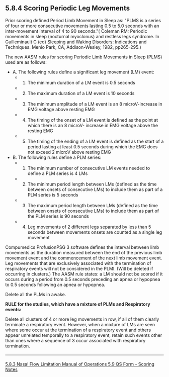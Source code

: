 ## 5.8.4 Scoring Periodic Leg Movements

Prior scoring defined Period Limb Movement in Sleep as:  "PLMS is a series of four or more consecutive movements lasting 0.5 to 5.0 seconds with an inter-movement interval of 4 to 90 seconds."( Coleman RM: Periodic movements in sleep (nocturnal myoclonus) and restless legs syndrome. In Guilleminault C (ed) Sleeping and Waking Disorders: Indications and Techniques. Menio Park, CA, Addison-Wesley, 1982, pp265-295.)

The new AASM rules for scoring Periodic Limb Movements in Sleep (PLMS) used are as follows:

- A. The following rules define a significant leg movement (LM) event:
    - 1. The minimum duration of a LM event is 0.5 seconds
    - 2. The maximum duration of a LM event is 10 seconds
    - 3. The minimum amplitude of a LM event is an 8 microV-increase in EMG voltage above resting EMG
    - 4. The timing of the onset of a LM event is defined as the point at which there is an 8 microV- increase in EMG voltage above the resting EMG
    - 5. The timing of the ending of a LM event is defined as the start of a period lasting at least 0.5 seconds during which the EMG does not exceed 2 microV above resting EMG
- B. The following rules define a PLM series:
    - 1. The minimum number of consecutive LM events needed to define a PLM series is 4 LMs
    - 2. The minimum period length between LMs (defined as the time between onsets of consecutive LMs) to include them as part of a PLM series is 5 seconds
    - 3. The maximum period length between LMs (defined as the time between onsets of consecutive LMs) to include them as part of the PLM series is 90 seconds
    - 4. Leg movements of 2 different legs separated by less than 5 seconds between movements onsets are counted as a single leg movement

Compumedics ProfusionPSG 3 software defines the interval between limb movements as the duration measured between the end of the previous limb movement event and the commencement of the next limb movement event.  Leg movements that are exclusively associated with the termination of respiratory events will not be considered in the PLMI. (Will be deleted if occurring in clusters.)  The AASM rule states:  a LM should not be scored if it occurs during a period from 0.5 seconds preceding an apnea or hypopnea to 0.5 seconds following an apnea or hypopnea.

Delete all the PLMs in awake.

**RULE for the studies, which have a mixture of PLMs and Respiratory events:**

Delete all clusters of 4 or more leg movements in row, if all of them clearly terminate a respiratory event.  However, when a mixture of LMs are seen where some occur at the termination of a respiratory event and others appear unrelated temporally to a respiratory event, retain such events other than ones where a sequence of 3 occur associated with respiratory termination.


<hr class="soften" style="margin-top: 20px;margin-bottom: 20px;"/>

<div class="center">
<div class="btn-group">
  <a href=":pages_path:/manuals/polysomnography-reading-center/5-08-03-nasal-flow-limitation.md" class="btn btn-default">
    <span class="glyphicon glyphicon-chevron-left"></span>
    5.8.3 Nasal Flow Limitation
  </a>

  <a href=":pages_path:/manuals/polysomnography-reading-center/5-00-mop-toc.md" class="btn btn-default">
    <span class="glyphicon glyphicon-chevron-up"></span>
    Manual of Operations
  </a>

  <a href=":pages_path:/manuals/polysomnography-reading-center/5-09-qs-form-scoring-notes.md" class="btn btn-success">
    5.9 QS Form - Scoring Notes
    <span class="glyphicon glyphicon-chevron-right"></span>
  </a>
</div>
</div>
